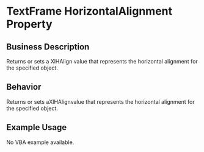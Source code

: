 # TextFrame HorizontalAlignment Property

## Business Description
Returns or sets a XlHAlign value that represents the horizontal alignment for the specified object.

## Behavior
Returns or sets aXlHAlignvalue that represents the horizontal alignment for the specified object.

## Example Usage
No VBA example available.